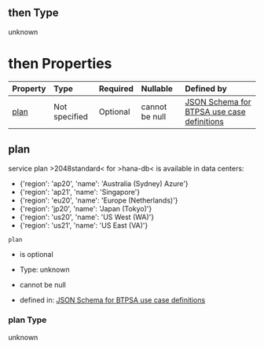 ## then Type

unknown

# then Properties

| Property      | Type          | Required | Nullable       | Defined by                                                                                                                                                                                                                                      |
| :------------ | :------------ | :------- | :------------- | :---------------------------------------------------------------------------------------------------------------------------------------------------------------------------------------------------------------------------------------------- |
| [plan](#plan) | Not specified | Optional | cannot be null | [JSON Schema for BTPSA use case definitions](btpsa-usecase-properties-services-items-allof-1-then-allof-42-then-allof-5-then-properties-plan.md "undefined#/properties/services/items/allOf/1/then/allOf/42/then/allOf/5/then/properties/plan") |

## plan

service plan >2048standard< for >hana-db< is available in data centers:

*   {'region': 'ap20', 'name': 'Australia (Sydney) Azure'}
*   {'region': 'ap21', 'name': 'Singapore'}
*   {'region': 'eu20', 'name': 'Europe (Netherlands)'}
*   {'region': 'jp20', 'name': 'Japan (Tokyo)'}
*   {'region': 'us20', 'name': 'US West (WA)'}
*   {'region': 'us21', 'name': 'US East (VA)'}

`plan`

*   is optional

*   Type: unknown

*   cannot be null

*   defined in: [JSON Schema for BTPSA use case definitions](btpsa-usecase-properties-services-items-allof-1-then-allof-42-then-allof-5-then-properties-plan.md "undefined#/properties/services/items/allOf/1/then/allOf/42/then/allOf/5/then/properties/plan")

### plan Type

unknown

